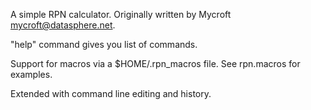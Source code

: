 A simple RPN calculator.
Originally written by Mycroft <mycroft@datasphere.net>.

"help" command gives you list of commands.

Support for macros via a $HOME/.rpn_macros file. See rpn.macros for examples.

Extended with command line editing and history.

